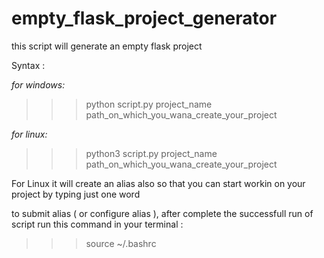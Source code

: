 # empty_flask_project_generator
this script will generate an empty flask project

Syntax : 

*for windows:*
  >>>python script.py project_name path_on_which_you_wana_create_your_project
  
*for linux:*
  >>>python3 script.py project_name path_on_which_you_wana_create_your_project
  
For Linux it will create an alias also so that you can start workin on your project by typing just one word

to submit alias ( or configure alias ), after complete the successfull run of script run this command in your terminal :

>>>source ~/.bashrc
  
